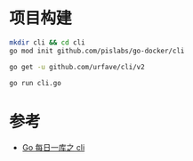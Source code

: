 # 项目构建

```bash
mkdir cli && cd cli
go mod init github.com/pislabs/go-docker/cli

go get -u github.com/urfave/cli/v2

go run cli.go
```

# 参考

- [Go 每日一库之 cli](https://darjun.github.io/2020/06/22/godailylib/cli/)
